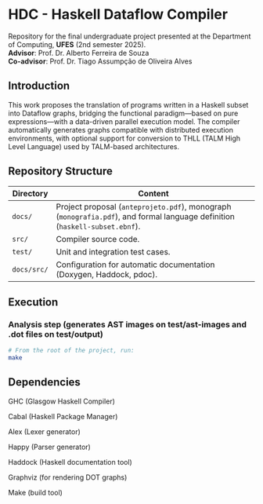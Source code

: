 # HDC - Haskell Dataflow Compiler

Repository for the final undergraduate project presented at the Department of Computing, **UFES** (2nd semester 2025).  
**Advisor**: Prof. Dr. Alberto Ferreira de Souza  
**Co-advisor**: Prof. Dr. Tiago Assumpção de Oliveira Alves

## Introduction

This work proposes the translation of programs written in a Haskell subset into Dataflow graphs, bridging the functional paradigm—based on pure expressions—with a data-driven parallel execution model. The compiler automatically generates graphs compatible with distributed execution environments, with optional support for conversion to THLL (TALM High Level Language) used by TALM-based architectures.

## Repository Structure

| Directory   | Content                                                                                                                   |
|-------------|---------------------------------------------------------------------------------------------------------------------------|
| `docs/`     | Project proposal (`anteprojeto.pdf`), monograph (`monografia.pdf`), and formal language definition (`haskell-subset.ebnf`). |
| `src/`      | Compiler source code.                                                                                                     |
| `test/`     | Unit and integration test cases.                                                                                          |
| `docs/src/` | Configuration for automatic documentation (Doxygen, Haddock, pdoc).        

## Execution

### Analysis step (generates AST images on test/ast-images and .dot files on test/output)


```bash
# From the root of the project, run:
make
```

## Dependencies

GHC (Glasgow Haskell Compiler)

Cabal (Haskell Package Manager)

Alex (Lexer generator)

Happy (Parser generator)

Haddock (Haskell documentation tool)

Graphviz (for rendering DOT graphs)

Make (build tool)
